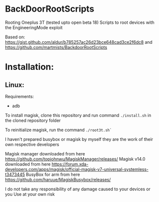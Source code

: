 # BackDoorRootScripts
Rooting Oneplus 3T (tested upto open beta 18)
Scripts to root devices with the EngineeringMode exploit


Based on: https://gist.github.com/aldur/b785257ac26d23bce648cad3ce2f6dc8
and https://github.com/martmists/BackdoorRootScripts

# Installation:

## Linux:

Requirements:

- adb

To install magisk, clone this repository and run command `./install.sh` in the cloned repository folder

To reinitialize magisk, run the command <code>./root3t.sh`</code>

I haven't prepared busybox or magisk by myself they are the work of their own respective developers

Magisk manager downloaded from here https://github.com/topjohnwu/MagiskManager/releases/
Magisk v14.0 downloaded from here https://forum.xda-developers.com/apps/magisk/official-magisk-v7-universal-systemless-t3473445
BusyBox for arm from here https://github.com/haruue/MagiskBusybox/releases/

I do not take any responsibility of any damage caused to your devices or you
Use at your own risk

